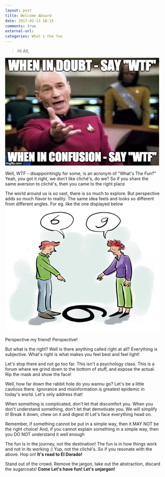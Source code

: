 ```yaml
---
layout: post
title: Welcome Aboard
date: 2017-02-13 18:15
comments: true
external-url:
categories: What's the fun
---
```


> Hi All,

![WhenInDoubt](/assets/WhenInDoubt.jpg)

Well, WTF - disappointingly for some, is an acronym of "What's The Fun?"
Yeah, you got it right, we don’t like cliché's, do we?
So if you share the same aversion to cliché's, then you came to the right place

The world around us is so vast, there is so much to explore. 
But perspective adds so much flavor to reality. 
The same idea feels and looks so different from different angles.
For eg. like the one displayed below
![Perspective](/assets/6-9-perspective.jpg)

Perspective my friend! Perspective!

But what is the right?
Well is there anything called right at all? 
Everything is subjective. What's right is what makes you feel best and feel light!

Let's stop there and not go too far. This isn't a psychology class.
This is a forum where we grind down to the bottom of stuff, and expose the actual.
Rip the mask and show the face!

Well, how far down the rabbit hole do you wannu go?
Let's be a little cautious there.
Ignorance and misinformation is greatest epidemic in today's world.
Let's only address that!

When something is complicated, don’t let that discomfort you.
When you don't understand something, don't let that demotivate you.
We will simplify it! Break it down, chew on it and digest it!
Let's face everything head on.

Remember, if something cannot be put in a simple way, then it MAY NOT be the right choice!
And, if you cannot explain something in a simple way, then you DO NOT understand it well enough

The fun is in the journey, not the destination!
The fun is in how things work and not in its working :)
Yup, not the cliché's.
So if you resonate with the above. Hop on!
<b>It's road to El Dorado!</b>

Stand out of the crowd.
Remove the jargon, take out the abstraction, discard the sugarcoats!
<b>Come Let's have fun! Let's unjargon!</b>
